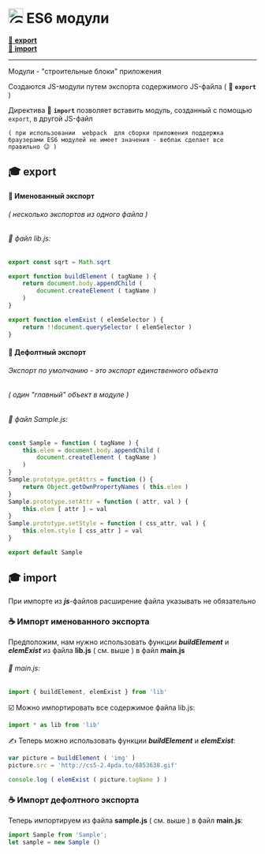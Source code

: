 # <img src="https://avatars2.githubusercontent.com/u/19735284?s=40&v=4" width="30" title="Ⓒ Irina Fylyppova ( garevna ) 2019"/> ES6 модули

[:small_orange_diamond: **export**](https://developer.mozilla.org/ru/docs/Web/JavaScript/Reference/Statements/export)<br/>
[:small_orange_diamond: **import**](https://developer.mozilla.org/ru/docs/Web/JavaScript/Reference/Statements/import)
***
Модули - "строительные блоки" приложения

Создаются JS-модули путем экспорта содержимого JS-файла ( :small_orange_diamond: **`export`** )

Директива :small_orange_diamond: **`import`**  позволяет вставить модуль, созданный с помощью `export`, в другой JS-файл

`( при использовании  webpack  для сборки приложения поддержка браузерами ES6 модулей не имеет значения - вебпак сделает все правильно 😉 )`

## :mortar_board: export

#### :radio_button: Именованный экспорт
###### ( несколько экспортов из одного файла )
###### :pencil: файл lib.js:
```javascript
export const sqrt = Math.sqrt

export function buildElement ( tagName ) {
    return document.body.appendChild (
        document.createElement ( tagName )
    )
}

export function elemExist ( elemSelector ) {
    return !!document.querySelector ( elemSelector )
}
```
#### :radio_button: Дефолтный экспорт
###### Экспорт по умолчанию - это экспорт единственного объекта
###### ( один "главный" объект в модуле )
###### :pencil: файл Sample.js:
```javascript
const Sample = function ( tagName ) {
    this.elem = document.body.appendChild (
        document.createElement ( tagName )
    )
}
Sample.prototype.getAttrs = function () {
    return Object.getOwnPropertyNames ( this.elem )
}
Sample.prototype.setAttr = function ( attr, val ) {
    this.elem [ attr ] = val
}
Sample.prototype.setStyle = function ( css_attr, val ) {
    this.elem.style [ css_attr ] = val
}

export default Sample
```

## :mortar_board: import

При импорте из **_js_**-файлов расширение файла указывать не обязательно

### :coffee:  Импорт именованного экспорта

Предположим, нам нужно использовать функции  **_buildElement_**  и  **_elemExist_**  из файла  **lib.js**  ( см. выше )
в файл **main.js**

###### :pencil: main.js:
```javascript
import { buildElement, elemExist } from 'lib'
```
:ballot_box_with_check: Можно импортировать все содержимое файла lib.js:
```javascript
import * as lib from 'lib'
```
✍ Теперь можно использовать функции **_buildElement_**  и  **_elemExist_**:
```javascript
var picture = buildElement ( 'img' )
picture.src = 'http://cs5-2.4pda.to/8853638.gif'

console.log ( elemExist ( picture.tagName ) )
```
### :coffee: Импорт дефолтного экспорта

Теперь импортируем из файла  **sample.js**  ( см. выше ) в файл  **main.js**:
```javascript
import Sample from 'Sample';
let sample = new Sample ()
```
